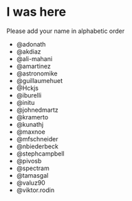 # I was here

Please add your name in alphabetic order

* @adonath
* @akdiaz
* @ali-mahani 
* @amartinez
* @astronomike
* @guillaumehuet
* @Hckjs
* @iburelli
* @initu
* @johnedmartz
* @kramerto
* @kunathj
* @maxnoe
* @mfschneider
* @nbiederbeck
* @stephcampbell 
* @pivosb 
* @spectram
* @tamasgal
* @valuz90
* @viktor.rodin
